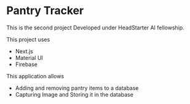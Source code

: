 # Pantry Tracker 
This is the second project Developed under HeadStarter AI fellowship.

This project uses
- Next.js
- Material UI
- Firebase

This application allows
- Adding and removing pantry items to a database
- Capturing Image and Storing it in the database
